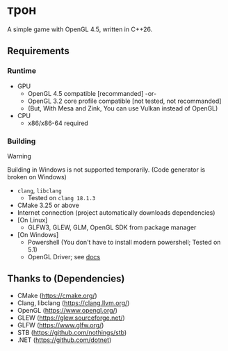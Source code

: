 # трон

A simple game with OpenGL 4.5, written in C++26.

## Requirements

### Runtime

- GPU
  - OpenGL 4.5 compatible \[recommanded\] -or-
  - OpenGL 3.2 core profile compatible \[not tested, not recommanded\]
  - (But, With Mesa and Zink, You can use Vulkan instead of OpenGL)
- CPU
  - x86/x86-64 required

### Building

> [!WARNING]
> Building in Windows is not supported temporarily.
> (Code generator is broken on Windows)

- `clang`, `libclang`
  - Tested on `clang 18.1.3`
- CMake 3.25 or above
- Internet connection (project automatically downloads dependencies)
- \[On Linux\]
  - GLFW3, GLEW, GLM, OpenGL SDK from package manager
- \[On Windows\]
  - Powershell (You don't have to install modern powershell; Tested on 5.1)
  - OpenGL Driver; see [docs](https://www.khronos.org/opengl/wiki/Getting_Started#Windows)

## Thanks to (Dependencies)

- CMake (https://cmake.org/)
- Clang, libclang (https://clang.llvm.org/)
- OpenGL (https://www.opengl.org/)
- GLEW (https://glew.sourceforge.net/)
- GLFW (https://www.glfw.org/)
- STB (https://github.com/nothings/stb)
- .NET (https://github.com/dotnet)
